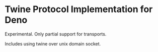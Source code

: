 # Twine Protocol Implementation for Deno

Experimental. Only partial support for transports.

Includes using twine over unix domain socket.
